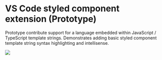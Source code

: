 # VS Code styled component extension (Prototype)

Prototype contribute support for a language embedded within JavaScript / TypeScript template strings. Demonstrates adding basic styled component template string syntax highlighting and intellisense.

![](https://github.com/mjbvz/vscode-styled-components-extension/raw/master/docs/example.gif)